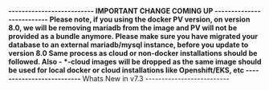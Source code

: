 <strong>
--------------------------
IMPORTANT CHANGE COMING UP
--------------------------
Please note, if you using the docker PV version, on version 8.0, 
we will be removing mariadb from the image and PV will not be provided as a bundle anymore.
Please make sure you have migrated your database to an external mariadb/mysql instance,
before you update to version 8.0
Same process as cloud or non-docker installations should be followed.
Also - *-cloud images will be dropped as the same image should be used for local docker or
cloud installations like Openshift/EKS, etc
--------------------------
</strong>
Whats New in v7.3
--------------------------

